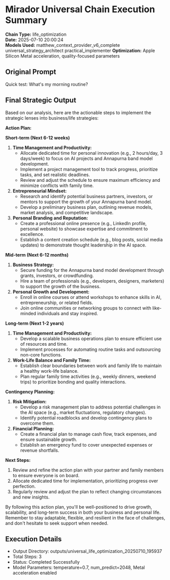 # Mirador Universal Chain Execution Summary

**Chain Type:** life_optimization  
**Date:** 2025-07-10 20:00:24  
**Models Used:** matthew_context_provider_v6_complete universal_strategy_architect practical_implementer
**Optimization:** Apple Silicon Metal acceleration, quality-focused parameters

## Original Prompt
Quick test: What's my morning routine?

## Final Strategic Output
Based on our analysis, here are the actionable steps to implement the strategic lenses into business/life strategies:

**Action Plan:**

**Short-term (Next 6-12 weeks)**

1. **Time Management and Productivity:**
	* Allocate dedicated time for personal innovation (e.g., 2 hours/day, 3 days/week) to focus on AI projects and Annapurna band model development.
	* Implement a project management tool to track progress, prioritize tasks, and set realistic deadlines.
	* Review and adjust the schedule to ensure maximum efficiency and minimize conflicts with family time.
2. **Entrepreneurial Mindset:**
	* Research and identify potential business partners, investors, or mentors to support the growth of your Annapurna band model.
	* Develop a preliminary business plan, outlining revenue models, market analysis, and competitive landscape.
3. **Personal Branding and Reputation:**
	* Create a professional online presence (e.g., LinkedIn profile, personal website) to showcase expertise and commitment to excellence.
	* Establish a content creation schedule (e.g., blog posts, social media updates) to demonstrate thought leadership in the AI space.

**Mid-term (Next 6-12 months)**

1. **Business Strategy:**
	* Secure funding for the Annapurna band model development through grants, investors, or crowdfunding.
	* Hire a team of professionals (e.g., developers, designers, marketers) to support the growth of the business.
2. **Personal Growth and Development:**
	* Enroll in online courses or attend workshops to enhance skills in AI, entrepreneurship, or related fields.
	* Join online communities or networking groups to connect with like-minded individuals and stay inspired.

**Long-term (Next 1-2 years)**

1. **Time Management and Productivity:**
	* Develop a scalable business operations plan to ensure efficient use of resources and time.
	* Implement processes for automating routine tasks and outsourcing non-core functions.
2. **Work-Life Balance and Family Time:**
	* Establish clear boundaries between work and family life to maintain a healthy work-life balance.
	* Plan regular family time activities (e.g., weekly dinners, weekend trips) to prioritize bonding and quality interactions.

**Contingency Planning:**

1. **Risk Mitigation:**
	* Develop a risk management plan to address potential challenges in the AI space (e.g., market fluctuations, regulatory changes).
	* Identify potential roadblocks and develop contingency plans to overcome them.
2. **Financial Planning:**
	* Create a financial plan to manage cash flow, track expenses, and ensure sustainable growth.
	* Establish an emergency fund to cover unexpected expenses or revenue shortfalls.

**Next Steps:**

1. Review and refine the action plan with your partner and family members to ensure everyone is on board.
2. Allocate dedicated time for implementation, prioritizing progress over perfection.
3. Regularly review and adjust the plan to reflect changing circumstances and new insights.

By following this action plan, you'll be well-positioned to drive growth, scalability, and long-term success in both your business and personal life. Remember to stay adaptable, flexible, and resilient in the face of challenges, and don't hesitate to seek support when needed.

## Execution Details
- Output Directory: outputs/universal_life_optimization_20250710_195937
- Total Steps: 3
- Status: Completed Successfully
- Model Parameters: temperature=0.7, num_predict=2048, Metal acceleration enabled
